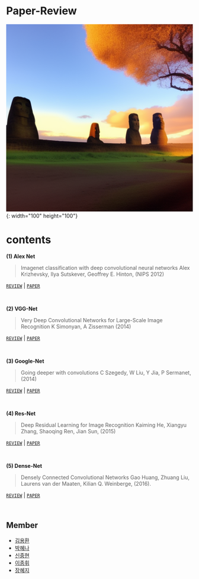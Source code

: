# Paper-Review

![moai](./img/moai.png){: width="100" height="100"}

# contents

**(1) Alex Net** 
>Imagenet classification with deep convolutional neural networks
Alex Krizhevsky, Ilya Sutskever, Geoffrey E. Hinton, (NIPS 2012)

[`REVIEW`](./reviews/Alex.md)	|	[`PAPER`](https://papers.nips.cc/paper_files/paper/2012/hash/c399862d3b9d6b76c8436e924a68c45b-Abstract.html)

<br/>

**(2) VGG-Net**
>Very Deep Convolutional Networks for Large-Scale Image Recognition
K Simonyan, A Zisserman (2014)

[`REVIEW`](./reviews/VGG.md)	|	[`PAPER`](https://arxiv.org/abs/1409.1556)

<br/>

**(3) Google-Net**
>Going deeper with convolutions
C Szegedy, W Liu, Y Jia, P Sermanet, (2014)

[`REVIEW`](./reviews/Google.md)	|	[`PAPER`](https://arxiv.org/abs/1409.1556)

<br/>

**(4) Res-Net**
>Deep Residual Learning for Image Recognition
Kaiming He, Xiangyu Zhang, Shaoqing Ren, Jian Sun, (2015)

[`REVIEW`](./reviews/Res.md)	|	[`PAPER`](https://arxiv.org/abs/1512.03385)

<br/>

**(5) Dense-Net**
>Densely Connected Convolutional Networks
Gao Huang, Zhuang Liu, Laurens van der Maaten, Kilian Q. Weinberge, (2016).

[`REVIEW`](./reviews/Dense.md)	|	[`PAPER`](https://arxiv.org/abs/1608.06993)

<br/>



<!--

**() Net**
>papaer full name
author (year).

[`REVIEW`](./reviews/.md)	|	[`PAPER`]()

<br/>


-->

## Member

- [김용환](www.google.com)
- [박혜나]()
- [신중현](https://github.com/Blackeyes0u0)
- [이종휘]()
- [장혜지]()


<!--
https://github.com/BCPR/PaperReview
-->
